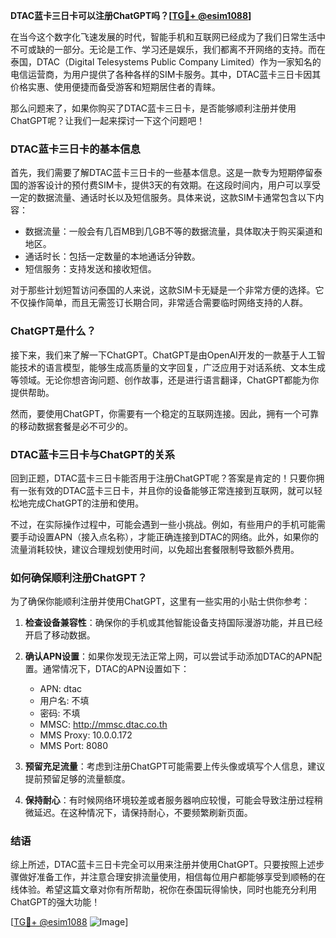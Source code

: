 **DTAC蓝卡三日卡可以注册ChatGPT吗？[[TG💪+ @esim1088](https://t.me/s/esim1088)]**

在当今这个数字化飞速发展的时代，智能手机和互联网已经成为了我们日常生活中不可或缺的一部分。无论是工作、学习还是娱乐，我们都离不开网络的支持。而在泰国，DTAC（Digital Telesystems Public Company Limited）作为一家知名的电信运营商，为用户提供了各种各样的SIM卡服务。其中，DTAC蓝卡三日卡因其价格实惠、使用便捷而备受游客和短期居住者的青睐。

那么问题来了，如果你购买了DTAC蓝卡三日卡，是否能够顺利注册并使用ChatGPT呢？让我们一起来探讨一下这个问题吧！

### DTAC蓝卡三日卡的基本信息

首先，我们需要了解DTAC蓝卡三日卡的一些基本信息。这是一款专为短期停留泰国的游客设计的预付费SIM卡，提供3天的有效期。在这段时间内，用户可以享受一定的数据流量、通话时长以及短信服务。具体来说，这款SIM卡通常包含以下内容：

- 数据流量：一般会有几百MB到几GB不等的数据流量，具体取决于购买渠道和地区。
- 通话时长：包括一定数量的本地通话分钟数。
- 短信服务：支持发送和接收短信。

对于那些计划短暂访问泰国的人来说，这款SIM卡无疑是一个非常方便的选择。它不仅操作简单，而且无需签订长期合同，非常适合需要临时网络支持的人群。

### ChatGPT是什么？

接下来，我们来了解一下ChatGPT。ChatGPT是由OpenAI开发的一款基于人工智能技术的语言模型，能够生成高质量的文字回复，广泛应用于对话系统、文本生成等领域。无论你想咨询问题、创作故事，还是进行语言翻译，ChatGPT都能为你提供帮助。

然而，要使用ChatGPT，你需要有一个稳定的互联网连接。因此，拥有一个可靠的移动数据套餐是必不可少的。

### DTAC蓝卡三日卡与ChatGPT的关系

回到正题，DTAC蓝卡三日卡能否用于注册ChatGPT呢？答案是肯定的！只要你拥有一张有效的DTAC蓝卡三日卡，并且你的设备能够正常连接到互联网，就可以轻松地完成ChatGPT的注册和使用。

不过，在实际操作过程中，可能会遇到一些小挑战。例如，有些用户的手机可能需要手动设置APN（接入点名称），才能正确连接到DTAC的网络。此外，如果你的流量消耗较快，建议合理规划使用时间，以免超出套餐限制导致额外费用。

### 如何确保顺利注册ChatGPT？

为了确保你能顺利注册并使用ChatGPT，这里有一些实用的小贴士供你参考：

1. **检查设备兼容性**：确保你的手机或其他智能设备支持国际漫游功能，并且已经开启了移动数据。
   
2. **确认APN设置**：如果你发现无法正常上网，可以尝试手动添加DTAC的APN配置。通常情况下，DTAC的APN设置如下：
   - APN: dtac
   - 用户名: 不填
   - 密码: 不填
   - MMSC: http://mmsc.dtac.co.th
   - MMS Proxy: 10.0.0.172
   - MMS Port: 8080

3. **预留充足流量**：考虑到注册ChatGPT可能需要上传头像或填写个人信息，建议提前预留足够的流量额度。

4. **保持耐心**：有时候网络环境较差或者服务器响应较慢，可能会导致注册过程稍微延迟。在这种情况下，请保持耐心，不要频繁刷新页面。

### 结语

综上所述，DTAC蓝卡三日卡完全可以用来注册并使用ChatGPT。只要按照上述步骤做好准备工作，并注意合理安排流量使用，相信每位用户都能够享受到顺畅的在线体验。希望这篇文章对你有所帮助，祝你在泰国玩得愉快，同时也能充分利用ChatGPT的强大功能！

[[TG💪+ @esim1088](https://t.me/s/esim1088) ![Image](https://i.postimg.cc/4NQfJmqS/Snipaste-2025-05-13-00-14-12.png)]